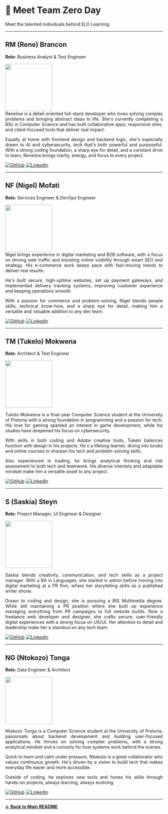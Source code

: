 # 👥 Meet Team Zero Day

Meet the talented individuals behind ELO Learning.

---

## RM (Rene) Brancon

**Role:** Business Analyst & Test Engineer

<img src="https://drive.usercontent.google.com/download?id=14trGyA_GNdHA36T-yoSg_Ianw4H0e9l_" width="150">

<div align="justify">
Reneiloe is a detail-oriented full-stack developer who loves solving complex problems and bringing abstract ideas to life. She's currently completing a BSc in Computer Science and has built collaborative apps, responsive sites, and client-focused tools that deliver real impact.

Equally at home with frontend design and backend logic, she's especially drawn to AI and cybersecurity, tech that's both powerful and purposeful. With a strong coding foundation, a sharp eye for detail, and a constant drive to learn, Reneiloe brings clarity, energy, and focus to every project.

[![GitHub](https://img.shields.io/badge/GitHub-100000?style=for-the-badge&logo=github&logoColor=white)](https://github.com/ReneiloeMBrancon) [![LinkedIn](https://img.shields.io/badge/LinkedIn-0077B5?style=for-the-badge&logo=linkedin&logoColor=white)](https://www.linkedin.com/in/reneiloe-brancon-a68316257)

</div>

---

## NF (Nigel) Mofati

**Role:** Services Engineer & DevOps Engineer

<img src="https://drive.usercontent.google.com/download?id=1CePa51kdvYnBW7AZQxLU8yizqgTkFYu-" width="150">

<div align="justify">
Nigel brings experience in digital marketing and B2B software, with a focus on driving web traffic and boosting online visibility through smart SEO and strategy. His e-commerce work keeps pace with fast-moving trends to deliver real results.

He's built secure, high-uptime websites, set up payment gateways, and implemented delivery tracking systems, improving customer experience and keeping operations smooth.

With a passion for commerce and problem-solving, Nigel blends people skills, technical know-how, and a sharp eye for detail, making him a versatile and valuable addition to any dev team.

[![GitHub](https://img.shields.io/badge/GitHub-100000?style=for-the-badge&logo=github&logoColor=white)](https://github.com/brogrammer012)
[![LinkedIn](https://img.shields.io/badge/LinkedIn-0077B5?style=for-the-badge&logo=linkedin&logoColor=white)](https://www.linkedin.com/in/nigel-mofati/)

</div>

---

## TM (Tukelo) Mokwena

**Role:** Architect & Test Engineer

<img src="https://drive.usercontent.google.com/download?id=1U6gmGbgkZKEXS-4erkPCsHQqmvqxoAQm" width="150">

<div align="justify">

Tukelo Mokwena is a final-year Computer Science student at the University of Pretoria with a strong foundation in programming and a passion for tech. His love for gaming sparked an interest in game development, while his studies have deepened his focus on cybersecurity.

With skills in both coding and Adobe creative tools, Tukelo balances function with design in his projects. He's a lifelong learner, diving into books and online courses to sharpen his tech and problem-solving skills.

Also experienced in trading, he brings analytical thinking and risk assessment to both tech and teamwork. His diverse interests and adaptable mindset make him a versatile asset to any project.

[![GitHub](https://img.shields.io/badge/GitHub-100000?style=for-the-badge&logo=github&logoColor=white)](https://github.com/Crispykitty)
[![LinkedIn](https://img.shields.io/badge/LinkedIn-0077B5?style=for-the-badge&logo=linkedin&logoColor=white)](http://www.linkedin.com/in/tukelo-mafotha-mokwena-b576ba351)

</div>

---

## S (Saskia) Steyn

**Role:** Project Manager, UI Engineer & Designer

<img src="https://drive.usercontent.google.com/download?id=1gVaSDowIS0rH0ev11NmCJ9aXlaZ4e492" width="150">

<div align="justify">

Saskia blends creativity, communication, and tech skills as a project manager. With a BA in Languages, she started in admin before moving into digital marketing at a PR firm, where her storytelling skills as a published writer shone.

Drawn to coding and design, she is pursuing a BIS Multimedia degree. While still maintaining a PR position where she built up experience managing everything from PR campaigns to full website builds. Now a freelance web developer and designer, she crafts secure, user-friendly digital experiences with a strong focus on UX/UI. Her attention to detail and leadership make her a standout on any tech team.

[![GitHub](https://img.shields.io/badge/GitHub-100000?style=for-the-badge&logo=github&logoColor=white)](https://github.com/SaskiaSteyn)
[![LinkedIn](https://img.shields.io/badge/LinkedIn-0077B5?style=for-the-badge&logo=linkedin&logoColor=white)](https://www.linkedin.com/in/saskia-steyn-056a39213/)

</div>

---

## NG (Ntokozo) Tonga

**Role:** Data Engineer & Architect

<img src="https://drive.usercontent.google.com/download?id=11fdU2RYdRiOZO7lqRh8sUOC7OuFKHX3z" width="150">

<div align="justify">

Ntokozo Tonga is a Computer Science student at the University of Pretoria, passionate about backend development and building user-focused applications. He thrives on solving complex problems, with a strong analytical mindset and a curiosity for how systems work behind the scenes.

Quick to learn and calm under pressure, Ntokozo is a great collaborator who values continuous growth. He's driven by a vision to build tech that makes everyday life easier and more accessible.

Outside of coding, he explores new tools and hones his skills through hands-on projects, always learning, always evolving.

[![GitHub](https://img.shields.io/badge/GitHub-100000?style=for-the-badge&logo=github&logoColor=white)](https://github.com/Ntokozo254)
[![LinkedIn](https://img.shields.io/badge/LinkedIn-0077B5?style=for-the-badge&logo=linkedin&logoColor=white)](https://www.linkedin.com/in/ntokozo-tonga-5978b4271/)

</div>

---

**[← Back to Main README](../readme.md)**
